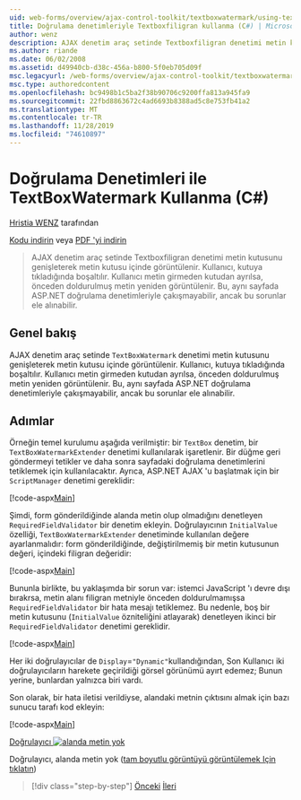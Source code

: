 ```yaml
---
uid: web-forms/overview/ajax-control-toolkit/textboxwatermark/using-textboxwatermark-with-validation-controls-cs
title: Doğrulama denetimleriyle Textboxfiligran kullanma (C#) | Microsoft Docs
author: wenz
description: AJAX denetim araç setinde Textboxfiligran denetimi metin kutusunu genişleterek metin kutusu içinde görüntülenir. Bir Kullanıcı, kutuya tıkladığında ben...
ms.author: riande
ms.date: 06/02/2008
ms.assetid: d49940cb-d38c-456a-b800-5f0eb705d09f
msc.legacyurl: /web-forms/overview/ajax-control-toolkit/textboxwatermark/using-textboxwatermark-with-validation-controls-cs
msc.type: authoredcontent
ms.openlocfilehash: bc9498b1c5ba2f38b90706c9200ffa813a945fa9
ms.sourcegitcommit: 22fbd8863672c4ad6693b8388ad5c8e753fb41a2
ms.translationtype: MT
ms.contentlocale: tr-TR
ms.lasthandoff: 11/28/2019
ms.locfileid: "74610897"
---
```

# <a name="using-textboxwatermark-with-validation-controls-c"></a>Doğrulama Denetimleri ile TextBoxWatermark Kullanma (C#)

[Hristia WENZ](https://github.com/wenz) tarafından

[Kodu indirin](https://download.microsoft.com/download/9/3/f/93f8daea-bebd-4821-833b-95205389c7d0/TextBoxWatermark2.cs.zip) veya [PDF 'yi indirin](https://download.microsoft.com/download/b/6/a/b6ae89ee-df69-4c87-9bfb-ad1eb2b23373/textboxwatermark2CS.pdf)

> AJAX denetim araç setinde Textboxfiligran denetimi metin kutusunu genişleterek metin kutusu içinde görüntülenir. Kullanıcı, kutuya tıkladığında boşaltılır. Kullanıcı metin girmeden kutudan ayrılsa, önceden doldurulmuş metin yeniden görüntülenir. Bu, aynı sayfada ASP.NET doğrulama denetimleriyle çakışmayabilir, ancak bu sorunlar ele alınabilir.

## <a name="overview"></a>Genel bakış

AJAX denetim araç setinde `TextBoxWatermark` denetimi metin kutusunu genişleterek metin kutusu içinde görüntülenir. Kullanıcı, kutuya tıkladığında boşaltılır. Kullanıcı metin girmeden kutudan ayrılsa, önceden doldurulmuş metin yeniden görüntülenir. Bu, aynı sayfada ASP.NET doğrulama denetimleriyle çakışmayabilir, ancak bu sorunlar ele alınabilir.

## <a name="steps"></a>Adımlar

Örneğin temel kurulumu aşağıda verilmiştir: bir `TextBox` denetim, bir `TextBoxWatermarkExtender` denetimi kullanılarak işaretlenir. Bir düğme geri göndermeyi tetikler ve daha sonra sayfadaki doğrulama denetimlerini tetiklemek için kullanılacaktır. Ayrıca, ASP.NET AJAX 'u başlatmak için bir `ScriptManager` denetimi gereklidir:

[!code-aspx[Main](using-textboxwatermark-with-validation-controls-cs/samples/sample1.aspx)]

Şimdi, form gönderildiğinde alanda metin olup olmadığını denetleyen `RequiredFieldValidator` bir denetim ekleyin. Doğrulayıcının `InitialValue` özelliği, `TextBoxWatermarkExtender` denetiminde kullanılan değere ayarlanmalıdır: form gönderildiğinde, değiştirilmemiş bir metin kutusunun değeri, içindeki filigran değeridir:

[!code-aspx[Main](using-textboxwatermark-with-validation-controls-cs/samples/sample2.aspx)]

Bununla birlikte, bu yaklaşımda bir sorun var: istemci JavaScript 'ı devre dışı bırakrsa, metin alanı filigran metniyle önceden doldurulmamışsa `RequiredFieldValidator` bir hata mesajı tetiklemez. Bu nedenle, boş bir metin kutusunu (`InitialValue` özniteliğini atlayarak) denetleyen ikinci bir `RequiredFieldValidator` denetimi gereklidir.

[!code-aspx[Main](using-textboxwatermark-with-validation-controls-cs/samples/sample3.aspx)]

Her iki doğrulayıcılar de `Display`=`"Dynamic"`kullandığından, Son Kullanıcı iki doğrulayıcıların harekete geçirildiği görsel görünümü ayırt edemez; Bunun yerine, bunlardan yalnızca biri vardı.

Son olarak, bir hata iletisi verildiyse, alandaki metnin çıktısını almak için bazı sunucu tarafı kod ekleyin:

[!code-aspx[Main](using-textboxwatermark-with-validation-controls-cs/samples/sample4.aspx)]

[Doğrulayıcı ![alanda metin yok](using-textboxwatermark-with-validation-controls-cs/_static/image2.png)](using-textboxwatermark-with-validation-controls-cs/_static/image1.png)

Doğrulayıcı, alanda metin yok ([tam boyutlu görüntüyü görüntülemek Için tıklatın](using-textboxwatermark-with-validation-controls-cs/_static/image3.png))

> [!div class="step-by-step"]
> [Önceki](using-textboxwatermark-in-a-formview-cs.md)
> [İleri](using-textboxwatermark-in-a-formview-vb.md)
